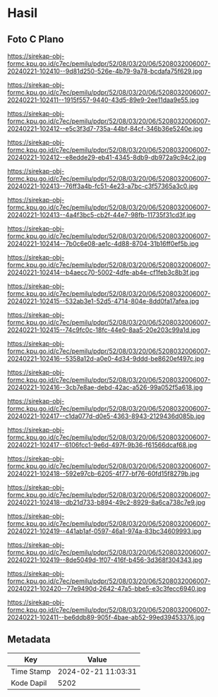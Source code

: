 # Hasil

## Foto C Plano

https://sirekap-obj-formc.kpu.go.id/c7ec/pemilu/pdpr/52/08/03/20/06/5208032006007-20240221-102410--9d81d250-526e-4b79-9a78-bcdafa75f629.jpg

https://sirekap-obj-formc.kpu.go.id/c7ec/pemilu/pdpr/52/08/03/20/06/5208032006007-20240221-102411--1915f557-9440-43d5-89e9-2ee11daa9e55.jpg

https://sirekap-obj-formc.kpu.go.id/c7ec/pemilu/pdpr/52/08/03/20/06/5208032006007-20240221-102412--e5c3f3d7-735a-44bf-84cf-346b36e5240e.jpg

https://sirekap-obj-formc.kpu.go.id/c7ec/pemilu/pdpr/52/08/03/20/06/5208032006007-20240221-102412--e8edde29-eb41-4345-8db9-db972a9c94c2.jpg

https://sirekap-obj-formc.kpu.go.id/c7ec/pemilu/pdpr/52/08/03/20/06/5208032006007-20240221-102413--76ff3a4b-fc51-4e23-a7bc-c3f57365a3c0.jpg

https://sirekap-obj-formc.kpu.go.id/c7ec/pemilu/pdpr/52/08/03/20/06/5208032006007-20240221-102413--4a4f3bc5-cb2f-44e7-98fb-11735f31cd3f.jpg

https://sirekap-obj-formc.kpu.go.id/c7ec/pemilu/pdpr/52/08/03/20/06/5208032006007-20240221-102414--7b0c6e08-ae1c-4d88-8704-31b16ff0ef5b.jpg

https://sirekap-obj-formc.kpu.go.id/c7ec/pemilu/pdpr/52/08/03/20/06/5208032006007-20240221-102414--b4aecc70-5002-4dfe-ab4e-cf1feb3c8b3f.jpg

https://sirekap-obj-formc.kpu.go.id/c7ec/pemilu/pdpr/52/08/03/20/06/5208032006007-20240221-102415--532ab3e1-52d5-4714-804e-8dd0fa17afea.jpg

https://sirekap-obj-formc.kpu.go.id/c7ec/pemilu/pdpr/52/08/03/20/06/5208032006007-20240221-102415--74c9fc0c-18fc-44e0-8aa5-20e203c99a1d.jpg

https://sirekap-obj-formc.kpu.go.id/c7ec/pemilu/pdpr/52/08/03/20/06/5208032006007-20240221-102416--5358a12d-a0e0-4d34-9ddd-be8620ef497c.jpg

https://sirekap-obj-formc.kpu.go.id/c7ec/pemilu/pdpr/52/08/03/20/06/5208032006007-20240221-102416--3cb7e8ae-debd-42ac-a526-99a052f5a618.jpg

https://sirekap-obj-formc.kpu.go.id/c7ec/pemilu/pdpr/52/08/03/20/06/5208032006007-20240221-102417--c1da077d-d0e5-4363-8943-2129436d085b.jpg

https://sirekap-obj-formc.kpu.go.id/c7ec/pemilu/pdpr/52/08/03/20/06/5208032006007-20240221-102417--6106fcc1-9e6d-497f-9b36-f61566dcaf68.jpg

https://sirekap-obj-formc.kpu.go.id/c7ec/pemilu/pdpr/52/08/03/20/06/5208032006007-20240221-102418--592e97cb-6205-4f77-bf76-60fd15f8279b.jpg

https://sirekap-obj-formc.kpu.go.id/c7ec/pemilu/pdpr/52/08/03/20/06/5208032006007-20240221-102418--db21d733-b894-49c2-8929-8a6ca738c7e9.jpg

https://sirekap-obj-formc.kpu.go.id/c7ec/pemilu/pdpr/52/08/03/20/06/5208032006007-20240221-102419--441ab1af-0597-46a1-974a-83bc34609993.jpg

https://sirekap-obj-formc.kpu.go.id/c7ec/pemilu/pdpr/52/08/03/20/06/5208032006007-20240221-102419--8de5049d-1f07-416f-b456-3d368f304343.jpg

https://sirekap-obj-formc.kpu.go.id/c7ec/pemilu/pdpr/52/08/03/20/06/5208032006007-20240221-102420--77e9490d-2642-47a5-bbe5-e3c3fecc6940.jpg

https://sirekap-obj-formc.kpu.go.id/c7ec/pemilu/pdpr/52/08/03/20/06/5208032006007-20240221-102411--be6ddb89-905f-4bae-ab52-99ed39453376.jpg


## Metadata

| Key        | Value               |
| ---------- | ------------------- |
| Time Stamp | 2024-02-21 11:03:31 |
| Kode Dapil | 5202                |



